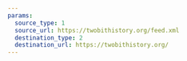 ```yaml
---
params:
  source_type: 1
  source_url: https://twobithistory.org/feed.xml
  destination_type: 2
  destination_url: https://twobithistory.org/
---
```


